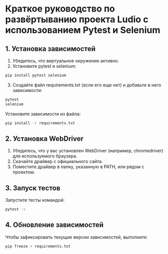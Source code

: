 # Краткое руководство по развёртыванию проекта Ludio с использованием Pytest и Selenium

## 1. Установка зависимостей

1. Убедитесь, что виртуальное окружение активно.
2. Установите pytest и selenium:

```bash
pip install pytest selenium 
```

3. Создайте файл requirements.txt (если его еще нет) и добавьте в него зависимости:

```bash
pytest
selenium
```

Установите зависимости из файла:

```bash
pip install -r requirements.txt
```

## 2. Установка WebDriver

1. Убедитесь, что у вас установлен WebDriver (например, chromedriver) для используемого браузера.
2. Скачайте драйвер с официального сайта.
3. Поместите драйвер в папку, указанную в PATH, или рядом с проектом.

## 3. Запуск тестов

Запустите тесты командой:

```bash
pytest -v
```
## 4. Обновление зависимостей

Чтобы зафиксировать текущие версии зависимостей, выполните:

```bash
pip freeze > requirements.txt
```
